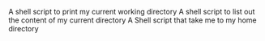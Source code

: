 A shell script to print my current working directory
A shell script to list out the content of my current directory
A Shell script that take me to my home directory
